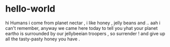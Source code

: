 # hello-world

hi Humans 
i come from planet nectar ,  i like honey , jelly beans and .. aah i can't remember, anyway
we came here today to tell you yhat your planet eartho is surrounded by our jellybeeian troopers , so surrender !
and give up all the tasty-pasty honey you have .
